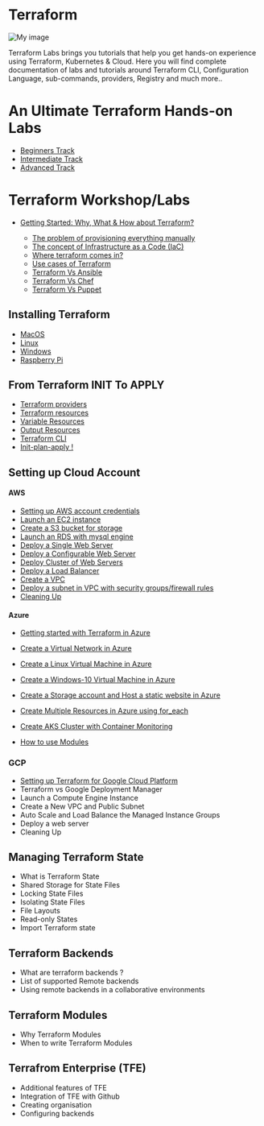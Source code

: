 # Terraform  



![My image](https://raw.githubusercontent.com/collabnix/terraform/master/images/wordle.png)

Terraform Labs brings you tutorials that help you get hands-on experience using Terraform, Kubernetes & Cloud. Here you will find complete documentation of labs and tutorials around Terraform CLI, Configuration Language, sub-commands, providers, Registry and much more..

# An Ultimate Terraform Hands-on Labs
- [Beginners Track](https://collabnix.github.io/terraform/)
- [Intermediate Track](https://github.com/collabnix/terraform/blob/master/intermediate/README.md)
- [Advanced Track](https://github.com/collabnix/terraform/blob/master/experts/README.md)


# Terraform Workshop/Labs

- [Getting Started: Why, What & How about Terraform?](getting-started/README.md)

   - [The problem of provisioning everything manually](getting-started/the-problem.md)
   - [The concept of Infrastructure as a Code (IaC)](getting-started/iac.md)
   - [Where terraform comes in?](getting-started/terraform.md)
   - [Use cases of Terraform](getting-started/use-cases.md)
   - [Terraform Vs Ansible]()
   - [Terraform Vs Chef]()
   - [Terraform Vs Puppet]()
## Installing Terraform

- [MacOS](https://github.com/collabnix/terraform/blob/master/beginners/os/mac/README.md)
- [Linux](https://github.com/collabnix/terraform/tree/master/beginners/os/linux)
- [Windows](https://github.com/collabnix/terraform/tree/master/beginners/os/windows)
- [Raspberry Pi]()

## From Terraform INIT To APPLY

- [Terraform providers](https://github.com/collabnix/terraform/blob/master/beginners/providers/README.md)
- [Terraform resources](https://github.com/collabnix/terraform/blob/master/beginners/resources/README.md)
- [Variable Resources](https://github.com/collabnix/terraform/blob/master/beginners/resources/variables/README.md)
- [Output Resources](https://github.com/collabnix/terraform/blob/master/beginners/resources/output/README.md)
- [Terraform CLI](https://github.com/collabnix/terraform/blob/master/beginners/CLI/README.md)
- [Init-plan-apply !](https://github.com/collabnix/terraform/blob/master/beginners/init-plan-apply/README.md)

## Setting up Cloud Account

#### AWS

- [Setting up AWS account credentials](https://docs.aws.amazon.com/toolkit-for-vscode/latest/userguide/setup-credentials.html)
- [Launch an EC2 instance](https://registry.terraform.io/modules/terraform-aws-modules/ec2-instance/aws/latest)
- [Create a S3 bucket for storage](https://docs.aws.amazon.com/AmazonS3/latest/userguide/creating-bucket.html)
- [Launch an RDS with mysql engine](https://registry.terraform.io/modules/terraform-aws-modules/rds/aws/latest)
- [Deploy a Single Web Server](https://aws.amazon.com/websites/)
- [Deploy a Configurable Web Server](https://enterprise.arcgis.com/en/server/10.3/cloud/amazon/deploy-web-app-linux-aws.htm)
- [Deploy Cluster of Web Servers](https://www.caucho.com/resin-4.0/admin/deploy-cloud.xtp)
- [Deploy a Load Balancer](https://docs.aws.amazon.com/elasticloadbalancing/latest/application/application-load-balancer-getting-started.html)
- [Create a VPC](https://registry.terraform.io/providers/hashicorp/aws/latest/docs/resources/vpc)
- [Deploy a subnet in VPC with security groups/firewall rules](https://registry.terraform.io/providers/hashicorp/aws/latest/docs/resources/vpc)
- [Cleaning Up]()

#### Azure

- [Getting started with Terraform in Azure](https://github.com/collabnix/terraform/blob/master/beginners/azure/README.md)
- [Create a Virtual Network in Azure](https://github.com/collabnix/terraform/blob/master/beginners/azure/virtualnetwork)
- [Create a Linux Virtual Machine in Azure](https://github.com/collabnix/terraform/tree/master/beginners/azure/linuxVM)
- [Create a Windows-10 Virtual Machine in Azure](https://github.com/collabnix/terraform/tree/master/beginners/azure/windowsVM)
- [Create a Storage account and Host a static website in Azure](https://github.com/collabnix/terraform/tree/master/beginners/azure/storageAccount)
- [Create Multiple Resources in Azure using for_each](https://github.com/collabnix/terraform/tree/master/beginners/azure/multiple_resources)
- [Create AKS Cluster with Container Monitoring](https://github.com/collabnix/terraform/tree/master/beginners/azure/aks_cluster)

- [How to use Modules](https://github.com/collabnix/terraform/tree/master/beginners/azure/module_example)

### GCP

- [Setting up Terraform for Google Cloud Platform](https://github.com/collabnix/terraform/blob/master/beginners/gcp/README.md)
- Terraform vs Google Deployment Manager
- Launch a Compute Engine Instance
- Create a New VPC and Public Subnet
- Auto Scale and Load Balance the Managed Instance Groups
- Deploy a web server
- Cleaning Up

## Managing Terraform State

- What is Terraform State
- Shared Storage for State Files
- Locking State Files
- Isolating State Files
- File Layouts
- Read-only States
- Import Terraform state

## Terraform Backends

- What are terraform backends ?
- List of supported Remote backends
- Using remote backends in a collaborative environments

## Terraform Modules

- Why Terraform Modules
- When to write Terraform Modules


## Terrafrom Enterprise (TFE)
- Additional features of TFE
- Integration of TFE with Github
- Creating organisation
- Configuring backends





